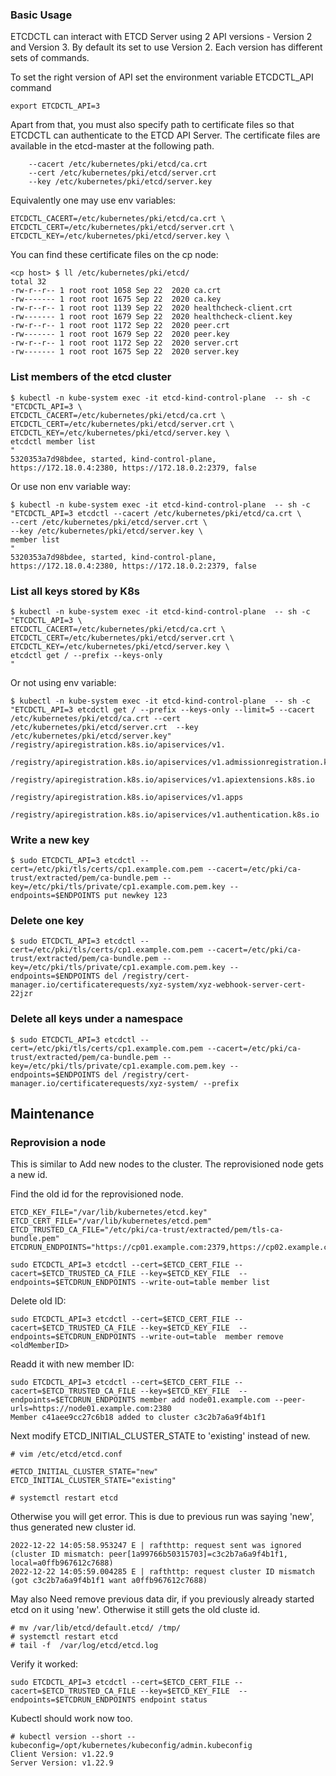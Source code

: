 ### Basic Usage

ETCDCTL can interact with ETCD Server using 2 API versions - Version 2 and Version 3.  By default its set to use Version 2. Each version has different sets of commands.

To set the right version of API set the environment variable ETCDCTL_API command

```
export ETCDCTL_API=3
```

Apart from that, you must also specify path to certificate files so that ETCDCTL can authenticate to the ETCD API Server. The certificate files are available in the etcd-master at the following path.

```
    --cacert /etc/kubernetes/pki/etcd/ca.crt
    --cert /etc/kubernetes/pki/etcd/server.crt
    --key /etc/kubernetes/pki/etcd/server.key
```

Equivalently one may use env variables:

```
ETCDCTL_CACERT=/etc/kubernetes/pki/etcd/ca.crt \
ETCDCTL_CERT=/etc/kubernetes/pki/etcd/server.crt \
ETCDCTL_KEY=/etc/kubernetes/pki/etcd/server.key \
```

You can find these certificate files on the cp node:

```
<cp host> $ ll /etc/kubernetes/pki/etcd/
total 32
-rw-r--r-- 1 root root 1058 Sep 22  2020 ca.crt
-rw------- 1 root root 1675 Sep 22  2020 ca.key
-rw-r--r-- 1 root root 1139 Sep 22  2020 healthcheck-client.crt
-rw------- 1 root root 1679 Sep 22  2020 healthcheck-client.key
-rw-r--r-- 1 root root 1172 Sep 22  2020 peer.crt
-rw------- 1 root root 1679 Sep 22  2020 peer.key
-rw-r--r-- 1 root root 1172 Sep 22  2020 server.crt
-rw------- 1 root root 1675 Sep 22  2020 server.key
```

### List members of the etcd cluster

```
$ kubectl -n kube-system exec -it etcd-kind-control-plane  -- sh -c "ETCDCTL_API=3 \
ETCDCTL_CACERT=/etc/kubernetes/pki/etcd/ca.crt \
ETCDCTL_CERT=/etc/kubernetes/pki/etcd/server.crt \
ETCDCTL_KEY=/etc/kubernetes/pki/etcd/server.key \
etcdctl member list
"
5320353a7d98bdee, started, kind-control-plane, https://172.18.0.4:2380, https://172.18.0.2:2379, false
```

Or use non env variable way:

```
$ kubectl -n kube-system exec -it etcd-kind-control-plane  -- sh -c "ETCDCTL_API=3 etcdctl --cacert /etc/kubernetes/pki/etcd/ca.crt \
--cert /etc/kubernetes/pki/etcd/server.crt \
--key /etc/kubernetes/pki/etcd/server.key \
member list
"
5320353a7d98bdee, started, kind-control-plane, https://172.18.0.4:2380, https://172.18.0.2:2379, false
```

### List all keys stored by K8s

```
$ kubectl -n kube-system exec -it etcd-kind-control-plane  -- sh -c "ETCDCTL_API=3 \
ETCDCTL_CACERT=/etc/kubernetes/pki/etcd/ca.crt \
ETCDCTL_CERT=/etc/kubernetes/pki/etcd/server.crt \
ETCDCTL_KEY=/etc/kubernetes/pki/etcd/server.key \
etcdctl get / --prefix --keys-only
"
```

Or not using env variable:

```
$ kubectl -n kube-system exec -it etcd-kind-control-plane  -- sh -c "ETCDCTL_API=3 etcdctl get / --prefix --keys-only --limit=5 --cacert /etc/kubernetes/pki/etcd/ca.crt --cert /etc/kubernetes/pki/etcd/server.crt  --key /etc/kubernetes/pki/etcd/server.key"
/registry/apiregistration.k8s.io/apiservices/v1.

/registry/apiregistration.k8s.io/apiservices/v1.admissionregistration.k8s.io

/registry/apiregistration.k8s.io/apiservices/v1.apiextensions.k8s.io

/registry/apiregistration.k8s.io/apiservices/v1.apps

/registry/apiregistration.k8s.io/apiservices/v1.authentication.k8s.io
```

### Write a new key

```
$ sudo ETCDCTL_API=3 etcdctl --cert=/etc/pki/tls/certs/cp1.example.com.pem --cacert=/etc/pki/ca-trust/extracted/pem/ca-bundle.pem --key=/etc/pki/tls/private/cp1.example.com.pem.key --endpoints=$ENDPOINTS put newkey 123
```

### Delete one key

```
$ sudo ETCDCTL_API=3 etcdctl --cert=/etc/pki/tls/certs/cp1.example.com.pem --cacert=/etc/pki/ca-trust/extracted/pem/ca-bundle.pem --key=/etc/pki/tls/private/cp1.example.com.pem.key --endpoints=$ENDPOINTS del /registry/cert-manager.io/certificaterequests/xyz-system/xyz-webhook-server-cert-22jzr
```

### Delete all keys under a namespace

```
$ sudo ETCDCTL_API=3 etcdctl --cert=/etc/pki/tls/certs/cp1.example.com.pem --cacert=/etc/pki/ca-trust/extracted/pem/ca-bundle.pem --key=/etc/pki/tls/private/cp1.example.com.pem.key --endpoints=$ENDPOINTS del /registry/cert-manager.io/certificaterequests/xyz-system/ --prefix
```

## Maintenance

### Reprovision a node

This is similar to Add new nodes to the cluster. The reprovisioned node gets a new id.


Find the old id for the reprovisioned node.

```
ETCD_KEY_FILE="/var/lib/kubernetes/etcd.key"
ETCD_CERT_FILE="/var/lib/kubernetes/etcd.pem"
ETCD_TRUSTED_CA_FILE="/etc/pki/ca-trust/extracted/pem/tls-ca-bundle.pem"
ETCDRUN_ENDPOINTS="https://cp01.example.com:2379,https://cp02.example.com:2379,https://cp03.example.com:2379"

sudo ETCDCTL_API=3 etcdctl --cert=$ETCD_CERT_FILE --cacert=$ETCD_TRUSTED_CA_FILE --key=$ETCD_KEY_FILE  --endpoints=$ETCDRUN_ENDPOINTS --write-out=table member list
```

Delete old ID:

```
sudo ETCDCTL_API=3 etcdctl --cert=$ETCD_CERT_FILE --cacert=$ETCD_TRUSTED_CA_FILE --key=$ETCD_KEY_FILE  --endpoints=$ETCDRUN_ENDPOINTS --write-out=table  member remove <oldMemberID>
```

Readd it with new member ID:

```
sudo ETCDCTL_API=3 etcdctl --cert=$ETCD_CERT_FILE --cacert=$ETCD_TRUSTED_CA_FILE --key=$ETCD_KEY_FILE  --endpoints=$ETCDRUN_ENDPOINTS member add node01.example.com --peer-urls=https://node01.example.com:2380
Member c41aee9cc27c6b18 added to cluster c3c2b7a6a9f4b1f1
```

Next modify ETCD_INITIAL_CLUSTER_STATE to 'existing' instead of new.

```
# vim /etc/etcd/etcd.conf

#ETCD_INITIAL_CLUSTER_STATE="new"
ETCD_INITIAL_CLUSTER_STATE="existing"

# systemctl restart etcd
```

Otherwise you will get error. This is due to previous run was saying 'new', thus generated new cluster id. 

```
2022-12-22 14:05:58.953247 E | rafthttp: request sent was ignored (cluster ID mismatch: peer[1a99766b50315703]=c3c2b7a6a9f4b1f1, local=a0ffb967612c7688)
2022-12-22 14:05:59.004285 E | rafthttp: request cluster ID mismatch (got c3c2b7a6a9f4b1f1 want a0ffb967612c7688)
```

May also Need remove previous data dir, if you previously already started etcd on it using 'new'. Otherwise it still gets the old cluste id.

```
# mv /var/lib/etcd/default.etcd/ /tmp/
# systemctl restart etcd
# tail -f  /var/log/etcd/etcd.log
```

Verify it worked:

```
sudo ETCDCTL_API=3 etcdctl --cert=$ETCD_CERT_FILE --cacert=$ETCD_TRUSTED_CA_FILE --key=$ETCD_KEY_FILE  --endpoints=$ETCDRUN_ENDPOINTS endpoint status
```

Kubectl should work now too.

```
# kubectl version --short --kubeconfig=/opt/kubernetes/kubeconfig/admin.kubeconfig
Client Version: v1.22.9
Server Version: v1.22.9
```

